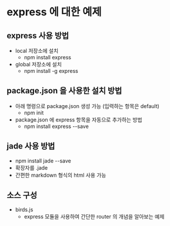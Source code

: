 express 에 대한 예제
===

## express 사용 방법

* local 저장소에 설치
  * npm install express
* global 저장소에 설치
  * npm install -g express

## package.json 을 사용한 설치 방법

* 아래 명령으로 package.json 생성 가능 (입력하는 항목은 default)
  * npm init
* package.json 에 express 항목을 자동으로 추가하는 방법
  * npm install express --save

## jade 사용 방법

* npm install jade --save
* 확장자를 .jade
* 간편한 markdown 형식의 html 사용 가능

## 소스 구성

* birds.js
  * express 모듈을 사용하여 간단한 router 의 개념을 알아보는 예제